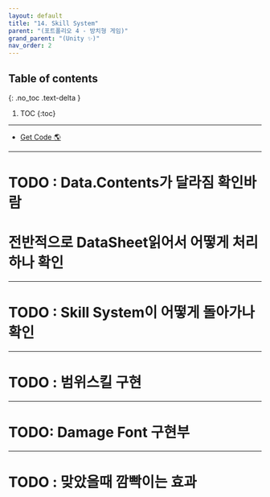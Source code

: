 ```yaml
---
layout: default
title: "14. Skill System"
parent: "(포트폴리오 4 - 방치형 게임)"
grand_parent: "(Unity ✨)"
nav_order: 2
---
```


## Table of contents
{: .no_toc .text-delta }

1. TOC
{:toc}

---

* [Get Code 🌎](https://github.com/Arthur880708/Unity.IncrementalGame.Example/tree/6)

---

# TODO : Data.Contents가 달라짐 확인바람
# 전반적으로 DataSheet읽어서 어떻게 처리하나 확인

---

# TODO : Skill System이 어떻게 돌아가나 확인

---

# TODO : 범위스킬 구현

---

# TODO: Damage Font 구현부

---

# TODO : 맞았을때 깜빡이는 효과